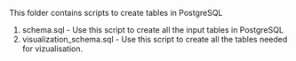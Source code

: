 This folder contains scripts to create tables in PostgreSQL
1) schema.sql - Use this script to create all the input tables in PostgreSQL
2) visualization_schema.sql - Use this script to create all the tables needed for vizualisation.
